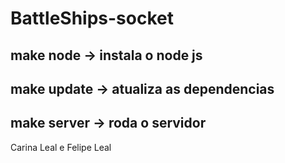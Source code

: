 # BattleShips-socket

## make node -> instala o node js
## make update -> atualiza as dependencias
## make server -> roda o servidor


Carina Leal e Felipe Leal
